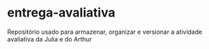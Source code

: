 # entrega-avaliativa
Repositório usado para armazenar, organizar e versionar a atividade avaliativa da Julia e do Arthur
